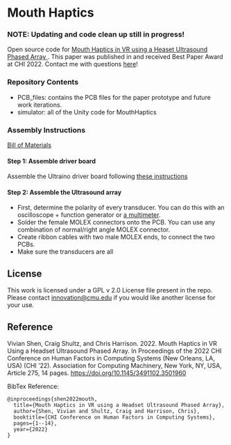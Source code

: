 # Mouth Haptics
### NOTE: Updating and code clean up still in progress!
Open source code for <a href="https://dl.acm.org/doi/10.1145/3491102.3501960"> Mouth Haptics in VR using a Heaset Ultrasound Phased Array </a>.
This paper was published in and received Best Paper Award at CHI 2022.
Contact me with questions <a href="vivian-shen.com">here</a>!

### Repository Contents
 - PCB\_files: contains the PCB files for the paper prototype and future work iterations.
 - simulator: all of the Unity code for MouthHaptics

### Assembly Instructions
<a href="https://docs.google.com/spreadsheets/d/19ZBoKU5TYJbX7AsaLpiNlDs6BuEZi-PdD4ZHkbttzh4/edit?usp=sharing">Bill of Materials</a>
#### Step 1: Assemble driver board
Assemble the Ultraino driver board following <a href="www.instructables.com/Ultrasonic-Array/">these instructions</a>

#### Step 2: Assemble the Ultrasound array
- First, determine the polarity of every transducer. You can do this with an oscilloscope + function generator or <a href="https://www.youtube.com/watch?v=0HaKv3aJQWA">a multimeter</a>.
- Solder the female MOLEX connectors onto the PCB. You can use any combination of normal/right angle MOLEX connector.
- Create ribbon cables with two male MOLEX ends, to connect the two PCBs.
- Make sure the transducers are all 


## License
This work is licensed under a GPL v 2.0 License file present in the repo. Please contact innovation@cmu.edu if you would like another license for your use.

## Reference
Vivian Shen, Craig Shultz, and Chris Harrison. 2022. Mouth Haptics in VR Using a Headset Ultrasound Phased Array. In Proceedings of the 2022 CHI Conference on Human Factors in Computing Systems (New Orleans, LA, USA) (CHI ’22). Association for Computing Machinery, New York, NY, USA, Article 275, 14 pages. https://doi.org/10.1145/3491102.3501960

BibTex Reference:
```
@inproceedings{shen2022mouth,
  title={Mouth Haptics in VR using a Headset Ultrasound Phased Array},
  author={Shen, Vivian and Shultz, Craig and Harrison, Chris},
  booktitle={CHI Conference on Human Factors in Computing Systems},
  pages={1--14},
  year={2022}
}
```
